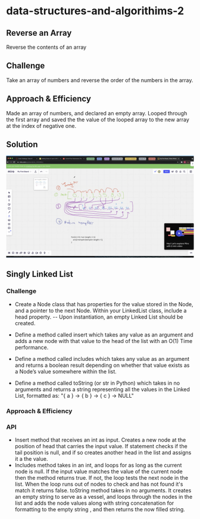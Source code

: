 # data-structures-and-algorithims-2



## Reverse an Array

Reverse the contents of an array

## Challenge

Take an array of numbers and reverse the order of the numbers in the array.

## Approach & Efficiency

Made an array of numbers, and declared an empty array. Looped through the first array and saved the the value of the looped array to the new array at the index of negative one.

## Solution

![white board](assets/array-reverse.png)

## Singly Linked List

### Challenge
- Create a Node class that has properties for the value stored in the Node, and a pointer to the next Node. Within your LinkedList class, include a head property. -- Upon instantiation, an empty Linked List should be created.

- Define a method called insert which takes any value as an argument and adds a new node with that value to the head of the list with an O(1) Time performance.
- Define a method called includes which takes any value as an argument and returns a boolean result depending on whether that value exists as a Node’s value somewhere within the list.
- Define a method called toString (or str in Python) which takes in no arguments and returns a string representing all the values in the Linked List, formatted as: "{ a } -> { b } -> { c } -> NULL"

### Approach & Efficiency


### API
- Insert method that receives an int as input. Creates a new node at the position of head that carries the input value. If statement checks if the tail position is null, and if so creates another head in the list and assigns it a the value.
- Includes method takes in an int, and loops for as long as the current node is null. If the input value matches the value of the current node then the method returns true. If not, the loop tests the next node in the list. When the loop runs out of nodes to check and has not found it's match it returns false.
toString method takes in no arguments. It creates an empty string to serve as a vessel, and loops through the nodes in the list and adds the node values along with string concatenation for formatting to the empty string , and then returns the now filled string.

